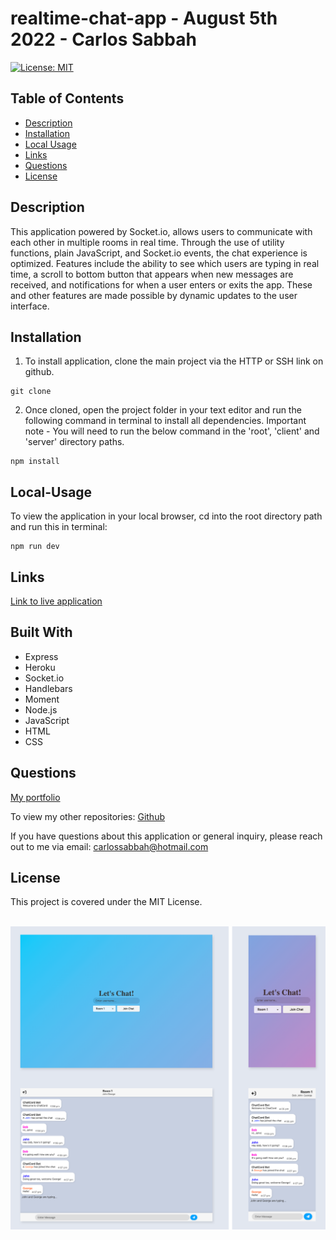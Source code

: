 # realtime-chat-app - August 5th 2022 - Carlos Sabbah

[![License: MIT](https://img.shields.io/badge/License-MIT-yellow.svg)](https://opensource.org/licenses/MIT)

## Table of Contents

- [Description](#Description)
- [Installation](#Installation)
- [Local Usage](#Local-Usage)
- [Links](#Links)
- [Questions](#Questions)
- [License](#License)

##

## Description

This application powered by Socket.io, allows users to communicate with each other in multiple rooms in real time. Through the use of utility functions, plain JavaScript, and Socket.io events, the chat experience is optimized. Features include the ability to see which users are typing in real time, a scroll to bottom button that appears when new messages are received, and notifications for when a user enters or exits the app. These and other features are made possible by dynamic updates to the user interface.

## Installation

1. To install application, clone the main project via the HTTP or SSH link on github.

```
git clone
```

2. Once cloned, open the project folder in your text editor and run the following command in terminal to install all dependencies.
   Important note - You will need to run the below command in the 'root', 'client' and 'server' directory paths.

```
npm install
```

## Local-Usage

To view the application in your local browser, cd into the root directory path and run this in terminal:

```
npm run dev
```

## Links

[Link to live application](https://pacific-journey-86353.herokuapp.com/)

## Built With

- Express
- Heroku
- Socket.io
- Handlebars
- Moment
- Node.js
- JavaScript
- HTML
- CSS

## Questions

[My portfolio](https://csabbah.github.io/Carlos-Sabbah-portfolio/)

To view my other repositories:
[Github](https://github.com/csabbah)

If you have questions about this application or general inquiry, please reach out to me via email: carlossabbah@hotmail.com

## License

This project is covered under the MIT License.

</br>![ChatCord](./Public/images/Preview-pic.png 'ChatCord')</br>
